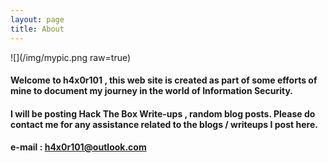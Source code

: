 ```yaml
---
layout: page
title: About
---
```


![](/img/mypic.png raw=true)
#### Welcome to h4x0r101 , this web site is created as part of some efforts of mine to document my journey in the world of Information Security. 

#### I will be posting Hack The Box Write-ups , random blog posts. Please do contact me for any assistance related to the blogs / writeups I post here. 

#### e-mail : h4x0r101@outlook.com


